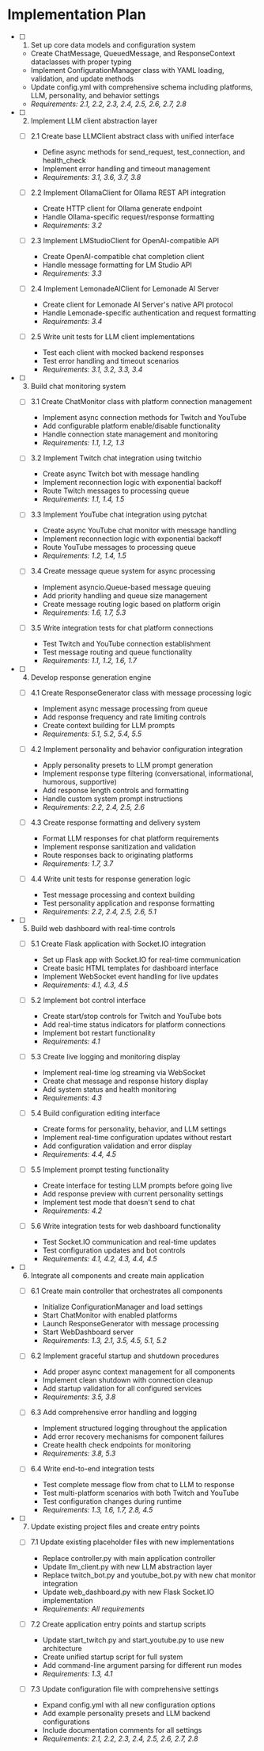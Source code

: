 # Implementation Plan

- [ ] 1. Set up core data models and configuration system
  - Create ChatMessage, QueuedMessage, and ResponseContext dataclasses with proper typing
  - Implement ConfigurationManager class with YAML loading, validation, and update methods
  - Update config.yml with comprehensive schema including platforms, LLM, personality, and behavior settings
  - _Requirements: 2.1, 2.2, 2.3, 2.4, 2.5, 2.6, 2.7, 2.8_

- [ ] 2. Implement LLM client abstraction layer
  - [ ] 2.1 Create base LLMClient abstract class with unified interface
    - Define async methods for send_request, test_connection, and health_check
    - Implement error handling and timeout management
    - _Requirements: 3.1, 3.6, 3.7, 3.8_

  - [ ] 2.2 Implement OllamaClient for Ollama REST API integration
    - Create HTTP client for Ollama generate endpoint
    - Handle Ollama-specific request/response formatting
    - _Requirements: 3.2_

  - [ ] 2.3 Implement LMStudioClient for OpenAI-compatible API
    - Create OpenAI-compatible chat completion client
    - Handle message formatting for LM Studio API
    - _Requirements: 3.3_

  - [ ] 2.4 Implement LemonadeAIClient for Lemonade AI Server
    - Create client for Lemonade AI Server's native API protocol
    - Handle Lemonade-specific authentication and request formatting
    - _Requirements: 3.4_

  - [ ] 2.5 Write unit tests for LLM client implementations
    - Test each client with mocked backend responses
    - Test error handling and timeout scenarios
    - _Requirements: 3.1, 3.2, 3.3, 3.4_

- [ ] 3. Build chat monitoring system
  - [ ] 3.1 Create ChatMonitor class with platform connection management
    - Implement async connection methods for Twitch and YouTube
    - Add configurable platform enable/disable functionality
    - Handle connection state management and monitoring
    - _Requirements: 1.1, 1.2, 1.3_

  - [ ] 3.2 Implement Twitch chat integration using twitchio
    - Create async Twitch bot with message handling
    - Implement reconnection logic with exponential backoff
    - Route Twitch messages to processing queue
    - _Requirements: 1.1, 1.4, 1.5_

  - [ ] 3.3 Implement YouTube chat integration using pytchat
    - Create async YouTube chat monitor with message handling
    - Implement reconnection logic with exponential backoff
    - Route YouTube messages to processing queue
    - _Requirements: 1.2, 1.4, 1.5_

  - [ ] 3.4 Create message queue system for async processing
    - Implement asyncio.Queue-based message queuing
    - Add priority handling and queue size management
    - Create message routing logic based on platform origin
    - _Requirements: 1.6, 1.7, 5.3_

  - [ ] 3.5 Write integration tests for chat platform connections
    - Test Twitch and YouTube connection establishment
    - Test message routing and queue functionality
    - _Requirements: 1.1, 1.2, 1.6, 1.7_

- [ ] 4. Develop response generation engine
  - [ ] 4.1 Create ResponseGenerator class with message processing logic
    - Implement async message processing from queue
    - Add response frequency and rate limiting controls
    - Create context building for LLM prompts
    - _Requirements: 5.1, 5.2, 5.4, 5.5_

  - [ ] 4.2 Implement personality and behavior configuration integration
    - Apply personality presets to LLM prompt generation
    - Implement response type filtering (conversational, informational, humorous, supportive)
    - Add response length controls and formatting
    - Handle custom system prompt instructions
    - _Requirements: 2.2, 2.4, 2.5, 2.6_

  - [ ] 4.3 Create response formatting and delivery system
    - Format LLM responses for chat platform requirements
    - Implement response sanitization and validation
    - Route responses back to originating platforms
    - _Requirements: 1.7, 3.7_

  - [ ] 4.4 Write unit tests for response generation logic
    - Test message processing and context building
    - Test personality application and response formatting
    - _Requirements: 2.2, 2.4, 2.5, 2.6, 5.1_

- [ ] 5. Build web dashboard with real-time controls
  - [ ] 5.1 Create Flask application with Socket.IO integration
    - Set up Flask app with Socket.IO for real-time communication
    - Create basic HTML templates for dashboard interface
    - Implement WebSocket event handling for live updates
    - _Requirements: 4.1, 4.3, 4.5_

  - [ ] 5.2 Implement bot control interface
    - Create start/stop controls for Twitch and YouTube bots
    - Add real-time status indicators for platform connections
    - Implement bot restart functionality
    - _Requirements: 4.1_

  - [ ] 5.3 Create live logging and monitoring display
    - Implement real-time log streaming via WebSocket
    - Create chat message and response history display
    - Add system status and health monitoring
    - _Requirements: 4.3_

  - [ ] 5.4 Build configuration editing interface
    - Create forms for personality, behavior, and LLM settings
    - Implement real-time configuration updates without restart
    - Add configuration validation and error display
    - _Requirements: 4.4, 4.5_

  - [ ] 5.5 Implement prompt testing functionality
    - Create interface for testing LLM prompts before going live
    - Add response preview with current personality settings
    - Implement test mode that doesn't send to chat
    - _Requirements: 4.2_

  - [ ] 5.6 Write integration tests for web dashboard functionality
    - Test Socket.IO communication and real-time updates
    - Test configuration updates and bot controls
    - _Requirements: 4.1, 4.2, 4.3, 4.4, 4.5_

- [ ] 6. Integrate all components and create main application
  - [ ] 6.1 Create main controller that orchestrates all components
    - Initialize ConfigurationManager and load settings
    - Start ChatMonitor with enabled platforms
    - Launch ResponseGenerator with message processing
    - Start WebDashboard server
    - _Requirements: 1.3, 2.1, 3.5, 4.5, 5.1, 5.2_

  - [ ] 6.2 Implement graceful startup and shutdown procedures
    - Add proper async context management for all components
    - Implement clean shutdown with connection cleanup
    - Add startup validation for all configured services
    - _Requirements: 3.5, 3.8_

  - [ ] 6.3 Add comprehensive error handling and logging
    - Implement structured logging throughout the application
    - Add error recovery mechanisms for component failures
    - Create health check endpoints for monitoring
    - _Requirements: 3.8, 5.3_

  - [ ] 6.4 Write end-to-end integration tests
    - Test complete message flow from chat to LLM to response
    - Test multi-platform scenarios with both Twitch and YouTube
    - Test configuration changes during runtime
    - _Requirements: 1.3, 1.6, 1.7, 2.8, 4.5_

- [ ] 7. Update existing project files and create entry points
  - [ ] 7.1 Update existing placeholder files with new implementations
    - Replace controller.py with main application controller
    - Update llm_client.py with new LLM abstraction layer
    - Replace twitch_bot.py and youtube_bot.py with new chat monitor integration
    - Update web_dashboard.py with new Flask Socket.IO implementation
    - _Requirements: All requirements_

  - [ ] 7.2 Create application entry points and startup scripts
    - Update start_twitch.py and start_youtube.py to use new architecture
    - Create unified startup script for full system
    - Add command-line argument parsing for different run modes
    - _Requirements: 1.3, 4.1_

  - [ ] 7.3 Update configuration file with comprehensive settings
    - Expand config.yml with all new configuration options
    - Add example personality presets and LLM backend configurations
    - Include documentation comments for all settings
    - _Requirements: 2.1, 2.2, 2.3, 2.4, 2.5, 2.6, 2.7, 2.8_